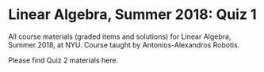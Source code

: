 # Linear Algebra, Summer 2018: Quiz 1

All course materials (graded items and solutions) for Linear Algebra, Summer 2018, at NYU. Course taught by Antonios-Alexandros Robotis.

Please find Quiz 2 materials here.

